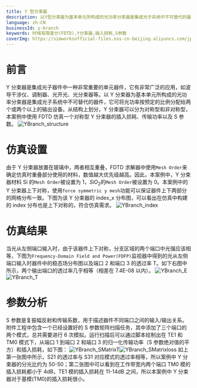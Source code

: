 ```yaml
---
title: Y 型分束器
description: 以Y型分束器为基本单元所构成的光功率分束器是集成光子系统中不可替代的器件，它可将光功率按预定的比例分配给两个或两个以上的输出设备。本案例中使用SimWorks光学有限差分解决方案仿真一个对称型Y分束器的插入损耗、传输功率以及S参数。
language: zh-CN
businessId: y-branch
keywords: 时域有限差分(FDTD),Y分束器,插入损耗,S参数
coverImg: https://simworksofficial-files.oss-cn-beijing.aliyuncs.com/jpg/YBranch_structure_20231214145344A237.jpg
---
```


# 前言

Y 分束器是集成光子器件中一种非常重要的单元器件，它有非常广泛的应用，如波导干涉仪、调制器、光开光、光分束器等。以 Y 分束器为基本单元所构成的光功率分束器是集成光子系统中不可替代的器件，它可将光功率按预定的比例分配给两个或两个以上的输出设备。从结构上划分，Y 分束器可以分为对称型和非对称型，本案例中使用 FDTD 仿真一个对称型 Y 分束器的插入损耗、传输功率以及 S 参数。
![YBranch_structure](https://simworksofficial-files.oss-cn-beijing.aliyuncs.com/mdfile/resources/img/YBranch_structure.png)

# 仿真设置

由于 Y 分束器放置在玻璃中，两者相互重叠，FDTD 求解器中使用`Mesh Order`来确定仿真时重叠部分使用的材料，数值越大优先级越高。因此，本案例中，Y 分束器材料 Si 的`Mesh Order`被设置为 1，$SiO_{2}$的`Mesh Order`被设置为 0。本案例中的 Y 分束器上下对称，使用`force symmetric y mesh`功能可以保证器件上下两部分的网格分布一致。下图为该 Y 分束器的 index_x 分布图，可以看出在仿真中构建的 index 分布也是上下对称的，符合仿真需求。
![YBranch_index](https://simworksofficial-files.oss-cn-beijing.aliyuncs.com/mdfile/resources/img/YBranch_index_x.png)

# 仿真结果

当光从左侧端口输入时，由于该器件上下对称，分支区域的两个端口中光强应该相等，下图为`Frequency-Domain Field and Power(FDFP)`监视器中得到的光从左侧端口输入时器件中的稳态场分布图以及端口 2 和端口 3 的透过率 T。如下右图中所示，两个输出端口的透过率几乎相等（相差在 7.4E-08 以内）。
![YBranch_E](https://simworksofficial-files.oss-cn-beijing.aliyuncs.com/mdfile/resources/img/YBranch_E_154077.png)![YBranch_T](https://simworksofficial-files.oss-cn-beijing.aliyuncs.com/mdfile/resources/img/YBranch_Transmission_release1.3.0.png)

# 参数分析

S 参数是复振幅反射和传输系数，用于描述器件不同端口之间的输入/输出关系。附件工程中包含一个已经设置好的 S 参数矩阵扫描任务，其中添加了三个端口的两个模式，总共需要进行 6 次模拟。运行扫描后可以通过脚本绘制出在 TE1 和 TM0 模式下，从端口 1 到端口 2 和端口 3 的归一化传输功率（S 参数绝对值的平方）和插入损耗，如下图：
![YBranch_SMatrixT](https://simworksofficial-files.oss-cn-beijing.aliyuncs.com/mdfile/resources/img/YBranch_SMatrix_T.png)![YBranch_SMatrixloss](https://simworksofficial-files.oss-cn-beijing.aliyuncs.com/mdfile/resources/img/YBranch_SMatrix_loss.png)
如上第一张图中所示，S21 的透过率与 S31 对应模式的透过率相等，所以案例中 Y 分束器的分光比约为 50-50；第二张图中可以看到在工作带宽内两个端口 TM0 模的插入损耗都小于 4dB，TE1 模的插入损耗在 11-14dB 之间，所以本案例中 Y 分束器对于基模(TM0)的插入损耗很小。
